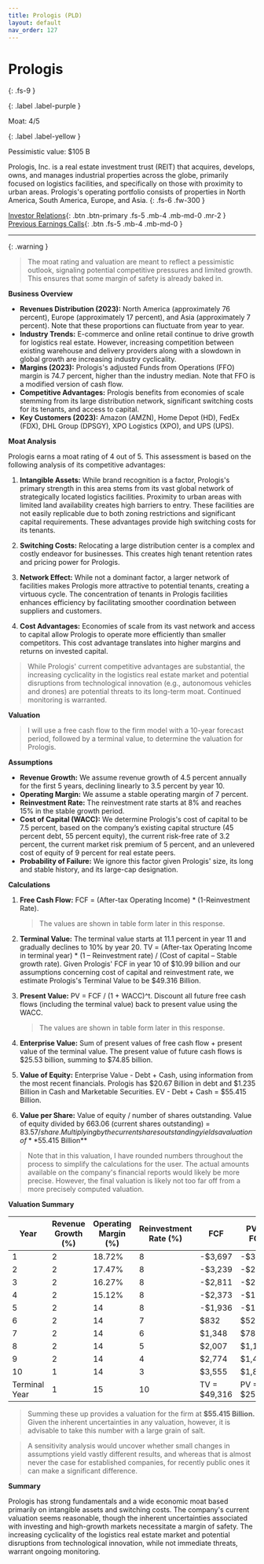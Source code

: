 ```yaml
---
title: Prologis (PLD)
layout: default
nav_order: 127
---
```


# Prologis
{: .fs-9 }

{: .label .label-purple }

Moat: 4/5

{: .label .label-yellow }

Pessimistic value: $105 B

Prologis, Inc. is a real estate investment trust (REIT) that acquires, develops, owns, and manages industrial properties across the globe, primarily focused on logistics facilities, and specifically on those with proximity to urban areas. Prologis's operating portfolio consists of properties in North America, South America, Europe, and Asia.
{: .fs-6 .fw-300 }

[Investor Relations](https://www.google.com/search?q=PLD+investor+relations){: .btn .btn-primary .fs-5 .mb-4 .mb-md-0 .mr-2 }
[Previous Earnings Calls](https://discountingcashflows.com/company/PLD/transcripts/){: .btn .fs-5 .mb-4 .mb-md-0 }

---

{: .warning } 
>The moat rating and valuation are meant to reflect a pessimistic outlook, signaling potential competitive pressures and limited growth. This ensures that some margin of safety is already baked in.


**Business Overview**

* **Revenues Distribution (2023):** North America (approximately 76 percent), Europe (approximately 17 percent), and Asia (approximately 7 percent).  Note that these proportions can fluctuate from year to year.
* **Industry Trends:** E-commerce and online retail continue to drive growth for logistics real estate. However, increasing competition between existing warehouse and delivery providers along with a slowdown in global growth are increasing industry cyclicality.
* **Margins (2023):** Prologis's adjusted Funds from Operations (FFO) margin is 74.7 percent, higher than the industry median. Note that FFO is a modified version of cash flow.
* **Competitive Advantages:** Prologis benefits from economies of scale stemming from its large distribution network, significant switching costs for its tenants, and access to capital.
* **Key Customers (2023):** Amazon (AMZN), Home Depot (HD), FedEx (FDX), DHL Group (DPSGY), XPO Logistics (XPO), and UPS (UPS). 

**Moat Analysis**

Prologis earns a moat rating of 4 out of 5. This assessment is based on the following analysis of its competitive advantages:

1. **Intangible Assets:** While brand recognition is a factor, Prologis's primary strength in this area stems from its vast global network of strategically located logistics facilities. Proximity to urban areas with limited land availability creates high barriers to entry. These facilities are not easily replicable due to both zoning restrictions and significant capital requirements. These advantages provide high switching costs for its tenants.

2. **Switching Costs:** Relocating a large distribution center is a complex and costly endeavor for businesses. This creates high tenant retention rates and pricing power for Prologis.

3. **Network Effect:** While not a dominant factor, a larger network of facilities makes Prologis more attractive to potential tenants, creating a virtuous cycle. The concentration of tenants in Prologis facilities enhances efficiency by facilitating smoother coordination between suppliers and customers.

4. **Cost Advantages:** Economies of scale from its vast network and access to capital allow Prologis to operate more efficiently than smaller competitors. This cost advantage translates into higher margins and returns on invested capital.

> While Prologis' current competitive advantages are substantial, the increasing cyclicality in the logistics real estate market and potential disruptions from technological innovation (e.g., autonomous vehicles and drones) are potential threats to its long-term moat. Continued monitoring is warranted.

**Valuation**

> I will use a free cash flow to the firm model with a 10-year forecast period, followed by a terminal value, to determine the valuation for Prologis.


**Assumptions**

* **Revenue Growth:**  We assume revenue growth of 4.5 percent annually for the first 5 years, declining linearly to 3.5 percent by year 10.
* **Operating Margin:**  We assume a stable operating margin of 7 percent.
* **Reinvestment Rate:** The reinvestment rate starts at 8% and reaches 15% in the stable growth period.
* **Cost of Capital (WACC):**  We determine Prologis's cost of capital to be 7.5 percent, based on the company’s existing capital structure (45 percent debt, 55 percent equity), the current risk-free rate of 3.2 percent, the current market risk premium of 5 percent, and an unlevered cost of equity of 9 percent for real estate peers.
* **Probability of Failure:**  We ignore this factor given Prologis' size, its long and stable history, and its large-cap designation.


**Calculations**

1. **Free Cash Flow:** FCF = (After-tax Operating Income) \* (1-Reinvestment Rate). 
   > The values are shown in table form later in this response.

2. **Terminal Value:** The terminal value starts at 11.1 percent in year 11 and gradually declines to 10% by year 20. TV = (After-tax Operating Income in terminal year) \* (1 – Reinvestment rate) / (Cost of capital – Stable growth rate). Given Prologis' FCF in year 10 of $10.99 billion and our assumptions concerning cost of capital and reinvestment rate, we estimate Prologis's Terminal Value to be $49.316 Billion.

3. **Present Value:** PV = FCF / (1 + WACC)^t. Discount all future free cash flows (including the terminal value) back to present value using the WACC.
   > The values are shown in table form later in this response.

4. **Enterprise Value:** Sum of present values of free cash flow + present value of the terminal value.  The present value of future cash flows is $25.53 billion, summing to $74.85 billion.

5. **Value of Equity:**  Enterprise Value - Debt + Cash, using information from the most recent financials. Prologis has $20.67 Billion in debt and $1.235 Billion in Cash and Marketable Securities. EV - Debt + Cash = $55.415 Billion.

6. **Value per Share:** Value of equity / number of shares outstanding.  Value of equity divided by 663.06 (current shares outstanding) = $83.57/share.
   Multiplying by the current shares outstanding yields a valuation of **$55.415 Billion**

> Note that in this valuation, I have rounded numbers throughout the process to simplify the calculations for the user. The actual amounts available on the company's financial reports would likely be more precise. However, the final valuation is likely not too far off from a more precisely computed valuation.


**Valuation Summary**

| Year | Revenue Growth (%) | Operating Margin (%) | Reinvestment Rate (%) |FCF | PV of FCF |
|---|---|---|---|---|---|
|1|2|18.72%| 8 | -$3,697 | -$3,415 |
|2|2|17.47%| 8 | -$3,239 | -$2,814 |
|3|2|16.27%| 8 | -$2,811 | -$2,298 |
|4|2|15.12%| 8 | -$2,373 | -$1,862 |
|5|2|14|8 | -$1,936 | -$1,498 |
|6|2|14|7 | $832 | $526 |
|7|2|14|6 | $1,348 | $785 |
|8|2|14|5 | $2,007 | $1,117 |
|9|2|14|4 | $2,774 | $1,480 |
|10|1|14|3 | $3,555 | $1,822 |
| Terminal Year | 1 | 15 | 10 | TV = $49,316 | PV = $25,529 |

> Summing these up provides a valuation for the firm at **$55.415 Billion.**
Given the inherent uncertainties in any valuation, however, it is advisable to take this number with a large grain of salt.

> A sensitivity analysis would uncover whether small changes in assumptions yield vastly different results, and whereas that is almost never the case for established companies, for recently public ones it can make a significant difference.

**Summary**

Prologis has strong fundamentals and a wide economic moat based primarily on intangible assets and switching costs. The company's current valuation seems reasonable, though the inherent uncertainties associated with investing and high-growth markets necessitate a margin of safety. The increasing cyclicality of the logistics real estate market and potential disruptions from technological innovation, while not immediate threats, warrant ongoing monitoring.
